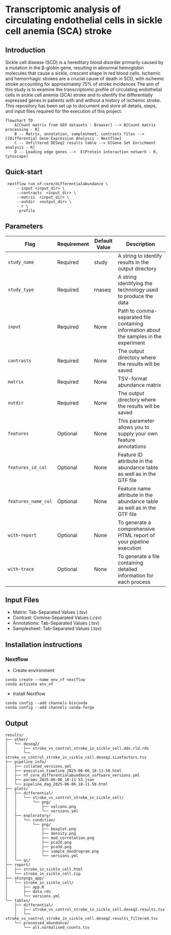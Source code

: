 # Transcriptomic analysis of circulating endothelial cells in sickle cell anemia (SCA) stroke

## Introduction
Sickle cell disease (SCD) is a hereditary blood disorder primarily caused by a mutation in the β-globin gene, resulting in abnormal hemoglobin molecules that cause a sickle, crescent shape in red blood cells. Ischemic and hemorrhagic strokes are a crucial cause of death in SCD, with ischemic stroke accounting for approximately 75% of stroke incidences
The aim of this study is to examine the transcriptomic profile of circulating endothelial cells in sickle cell anemia (SCA) stroke and to identify the differentially expressed genes in patients with and without a history of ischemic stroke.
This repository has been set up to document and store all details, steps, and input files required for the execution of this project. 

```mermaid
flowchart TD
    A[Count matrix from GEO datasets - Browser] --> B[Count matrix processing - R]
    B -- Matrix, annotation, samplesheet, contrasts files --> C[Differential Gene Expression Analysis - Nextflow]
    C -- Unfiltered DESeq2 results table --> D[Gene Set Enrichment analysis - R]
    D -- Leading edge genes -->  E[Protein interaction network - R, Cytoscape]
```

## Quick-start
```
 nextflow run nf-core/differentialabundance \
     --input <input_dir> \
     --contrasts  <input_dir> \
     --matrix  <input_dir> \
     --outdir  <output_dir> \
     - r \
     -profile 
```

## Parameters 
| Flag   | Requirement | Default Value | Description |
| -------| ----------- | ------------- | ------------ |
```study_name```    | Required | study | A string to identify results in the output directory |
```study_type```    | Required | rnaseq | A string identifying the technology used to produce the data |
```input```       | Required | None | Path to comma-separated file containing information about the samples in the experiment | 
```contrasts```   | Required | None | The output directory where the results will be saved | 
```matrix```     | Required | None | TSV-format abundance matrix |
```outdir```       | Required | None | The output directory where the results will be saved |
```features```     | Optional | None | This parameter allows you to supply your own feature annotations |
```features_id_col``` | Optional | None | Feature ID attribute in the abundance table as well as in the GTF file |
```features_name_col``` | Optional | None | Feature name attribute in the abundance table as well as in the GTF file |
```with-report```       | Optional | None | To generate a comprehensive HTML report of your pipeline execution |
```with-trace ```       | Optional | None | To generate a file containing detailed information for each process |



## Input Files
- Matrix: Tab-Separated Values (.tsv)
- Contrast: Comma-Separated Values (.csv)
- Annotations: Tab-Separated Values (.tsv)
- Samplesheet: Tab-Separated Values (.tsv)

## Installation instructions
### Nextflow
- Create environment
```
conda create --name env_nf nextflow
conda activate env_nf
```
- Install Nextflow
```
conda config --add channels bioconda
conda config --add channels conda-forge
```

## Output
```
results/
├── other/
│   └── deseq2/
│       ├── stroke_vs_control_stroke_in_sickle_cell.dds.rld.rds
│       └── stroke_vs_control_stroke_in_sickle_cell.deseq2.sizefactors.tsv
├── pipeline_info/
│   ├── collated_versions.yml
│   ├── execution_timeline_2025-06-06_18-11-50.html
│   ├── nf_core_differentialabundance_software_versions.yml
│   ├── params_2025-06-06_18-11-55.json
│   └── pipeline_dag_2025-06-06_18-11-50.html
├── plots/
│   ├── differential/
│   │   └── stroke_vs_control_stroke_in_sickle_cell/
│   │       └── png/
│   │           ├── volcano.png
│   │           └── versions.yml
│   ├── exploratory/
│   │   └── condition/
│   │       └── png/
│   │           ├── boxplot.png
│   │           ├── density.png
│   │           ├── mad_correlation.png
│   │           ├── pca2d.png
│   │           ├── pca3d.png
│   │           ├── sample_dendrogram.png
│   │           └── versions.yml
│   └── qc/
├── report/
│   ├── stroke_in_sickle_cell.html
│   └── stroke_in_sickle_cell.zip
├── shinyngs_app/
│   └── stroke_in_sickle_cell/
│       ├── app.R
│       ├── data.rds
│       └── versions.yml
└── tables/
    ├── differential/
    │   ├── stroke_vs_control_stroke_in_sickle_cell.deseq2.results.tsv
    │   └── stroke_vs_control_stroke_in_sickle_cell.deseq2.results_filtered.tsv
    └── processed_abundance/
        └── all.normalised_counts.tsv
```

